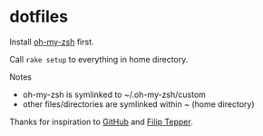 dotfiles
========

Install [oh-my-zsh](http://ohmyz.sh/) first.

Call `rake setup` to everything in home directory.

Notes

- oh-my-zsh is symlinked to ~/.oh-my-zsh/custom
- other files/directories are symlinked within ~ (home directory)

Thanks for inspiration to [GitHub](http://dotfiles.github.io/) and [Filip Tepper](https://github.com/filiptepper/dotfiles).
